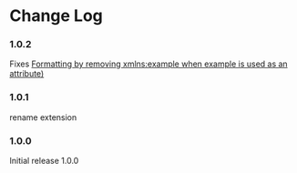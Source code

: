 # Change Log

### 1.0.2

Fixes [Formatting by removing xmlns:example when example is used as an attribute)](https://github.com/AndersonPull/Zoio_de_lula_MAUI/issues/1)

### 1.0.1

rename extension 

### 1.0.0

Initial release 1.0.0


